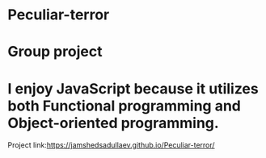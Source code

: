 # Peculiar-terror
# Group project
# I enjoy JavaScript because it utilizes both Functional programming and Object-oriented programming.







Project link:https://jamshedsadullaev.github.io/Peculiar-terror/